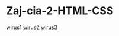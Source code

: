 # Zaj-cia-2-HTML-CSS
<a href="https://www.busy-krk.pl/mpk-krakow/linia-304">wirus1</a> 
    <a href="https://www.busy-krk.pl/mpk-krakow/linia-173">wirus2</a> 
    <a href="https://www.busy-krk.pl/mpk-krakow/linia-140">wirus3</a> 